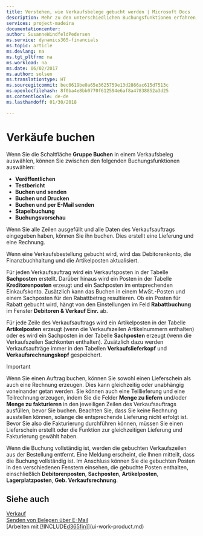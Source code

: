 ```yaml
---
title: Verstehen, wie Verkaufsbelege gebucht werden | Microsoft Docs
description: Mehr zu den unterschiedlichen Buchungsfunktionen erfahren, um Verkaufsbelege zu buchen.
services: project-madeira
documentationcenter: 
author: SusanneWindfeldPedersen
ms.service: dynamics365-financials
ms.topic: article
ms.devlang: na
ms.tgt_pltfrm: na
ms.workload: na
ms.date: 06/02/2017
ms.author: solsen
ms.translationtype: HT
ms.sourcegitcommit: bec0619be0a65e3625759e13d2866ac615d7513c
ms.openlocfilehash: 8f0ba4e8bb0770f612594e6af8a47838852a3d25
ms.contentlocale: de-de
ms.lasthandoff: 01/30/2018

---
```

# <a name="posting-sales"></a>Verkäufe buchen
Wenn Sie die Schaltfläche **Gruppe Buchen** in einem Verkaufsbeleg auswählen, können Sie zwischen den folgenden Buchungsfunktionen auswählen:

* **Veröffentlichen**
* **Testbericht**
* **Buchen und senden**
* **Buchen und Drucken**
* **Buchen und per E-Mail senden**
* **Stapelbuchung**
* **Buchungsvorschau**

Wenn Sie alle Zeilen ausgefüllt und alle Daten des Verkaufsauftrags eingegeben haben, können Sie ihn buchen. Dies erstellt eine Lieferung und eine Rechnung.

Wenn eine Verkaufsbestellung gebucht wird, wird das Debitorenkonto, die Finanzbuchhaltung und die Artikelposten aktualisiert.

Für jeden Verkaufsauftrag wird ein Verkaufsposten in der Tabelle **Sachposten** erstellt. Darüber hinaus wird ein Posten in der Tabelle **Kreditorenposten** erzeugt und ein Sachposten im entsprechenden Einkaufskonto. Zusätzlich kann das Buchen in einem MwSt.-Posten und einem Sachposten für den Rabattbetrag resultieren. Ob ein Posten für Rabatt gebucht wird, hängt von den Einstellungen im Feld **Rabattbuchung** im Fenster **Debitoren & Verkauf Einr.** ab.

Für jede Zeile des Verkaufsauftrags wird ein Artikelposten in der Tabelle **Artikelposten** erzeugt (wenn die Verkaufszeilen Artikelnummern enthalten) oder es wird ein Sachposten in der Tabelle **Sachposten** erzeugt (wenn die Verkaufszeilen Sachkonten enthalten). Zusätzlich dazu werden Verkaufsaufträge immer in den Tabellen **Verkaufslieferkopf** und **Verkaufsrechnungskopf** gespeichert.

> [!IMPORTANT]  
>   Wenn Sie einen Auftrag buchen, können Sie sowohl einen Lieferschein als auch eine Rechnung erzeugen. Dies kann gleichzeitig oder unabhängig voneinander getan werden. Sie können auch eine Teillieferung und eine Teilrechnung erzeugen, indem Sie die Felder **Menge zu liefern** und/oder **Menge zu fakturieren** in den jeweiligen Zeilen des Verkaufsauftrags ausfüllen, bevor Sie buchen. Beachten Sie, dass Sie keine Rechnung ausstellen können, solange die entsprechende Lieferung nicht erfolgt ist. Bevor Sie also die Fakturierung durchführen können, müssen Sie einen Lieferschein erstellt oder die Funktion zur gleichzeitigen Lieferung und Fakturierung gewählt haben.

Wenn die Buchung vollständig ist, werden die gebuchten Verkaufszeilen aus der Bestellung entfernt. Eine Meldung erscheint, die Ihnen mitteilt, dass die Buchung vollständig ist. Im Anschluss können Sie die gebuchten Posten in den verschiedenen Fenstern einsehen, die gebuchte Posten enthalten, einschließlich **Debitorenposten**, **Sachposten**, **Artikelposten**, **Lagerplatzposten**, **Geb. Verkaufsrechnung**.

## <a name="see-also"></a>Siehe auch
[Verkauf](sales-manage-sales.md)  
[Senden von Belegen über E-Mail](ui-how-send-documents-email.md)  
[Arbeiten mit [!INCLUDE[d365fin](includes/d365fin_md.md)]](ui-work-product.md)


